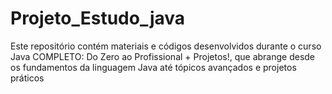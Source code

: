 # Projeto_Estudo_java
 Este repositório contém materiais e códigos desenvolvidos durante o curso Java COMPLETO: Do Zero ao Profissional + Projetos!, que abrange desde os fundamentos da linguagem Java até tópicos avançados e projetos práticos
